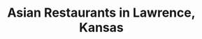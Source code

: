 ---
active: true
aliases: []
description: Asian restaurants offering curbside, takeout, and delivery food in Lawrence,
  Kansas
name: Asian
redirect_from: []
sitemap: true
slug: asian
title: Asian Restaurants in Lawrence, Kansas
---